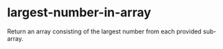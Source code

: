 # largest-number-in-array
Return an array consisting of the largest number from each provided sub-array.
